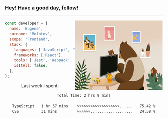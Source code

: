 ### Hey! Have a good day, fellow!
---
<img align='right' alt='GIF' vertical-align='center' src='./src/giphy.gif' width='280px' height='222px'/>

```javascript
const developer = {
  name: 'Eugene',
  surname: 'Molotov',
  scope: 'Frontend',
  stack: {
    languages: ['JavaScript', 'TypeScript'],
    frameworks: ['React'],
    tools: ['Jest', 'Webpack', 'Sass'],
    isItAll: false,
  },
};
```
<p align="center">
  Last week I spent:
</p>
<div align="center">
<!--START_SECTION:waka-->

```txt
Total Time: 2 hrs 9 mins

TypeScript   1 hr 37 mins    ✎✎✎✎✎✎✎✎✎✎✎✎✎✎✎✎✎✎✎......   75.42 %
CSS          31 mins         ✎✎✎✎✎✎...................   24.58 %
```

<!--END_SECTION:waka-->

